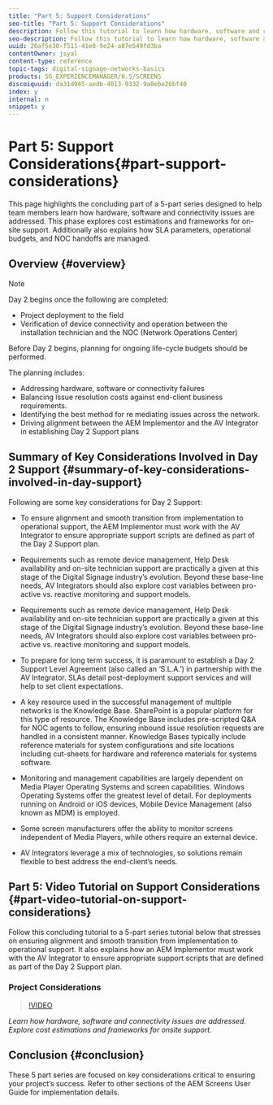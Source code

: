 ```yaml
---
title: "Part 5: Support Considerations"
seo-title: "Part 5: Support Considerations"
description: Follow this tutorial to learn how hardware, software and connectivity issues are addressed. Explore cost estimations and frameworks for onsite support. Additionally learn how SLA parameters, operational budgets, and NOC handoffs are managed.
seo-description: Follow this tutorial to learn how hardware, software and connectivity issues are addressed. Explore cost estimations and frameworks for onsite support. Additionally learn how SLA parameters, operational budgets, and NOC handoffs are managed.
uuid: 26af5e30-f511-41e0-9e24-a87e549fd3ba
contentOwner: jsyal
content-type: reference
topic-tags: digital-signage-networks-basics
products: SG_EXPERIENCEMANAGER/6.5/SCREENS
discoiquuid: da31d945-aedb-4013-9332-9a0ebe26bf40
index: y
internal: n
snippet: y
---
```


# Part 5: Support Considerations{#part-support-considerations}

This page highlights the concluding part of a 5-part series designed to help team members learn how hardware, software and connectivity issues are addressed. This phase explores cost estimations and frameworks for on-site support. Additionally also explains how SLA parameters, operational budgets, and NOC handoffs are managed.

## Overview {#overview}

>[!NOTE]
>
>Day 2 begins once the following are completed:
>
>* Project deployment to the field
>* Verification of device connectivity and operation between the installation technician and the NOC (Network Operations Center)
>
>Before Day 2 begins, planning for ongoing life-cycle budgets should be performed.

The planning includes:

* Addressing hardware, software or connectivity failures
* Balancing issue resolution costs against end-client business requirements.
* Identifying the best method for re mediating issues across the network.
* Driving alignment between the AEM Implementor and the AV Integrator in establishing Day 2 Support plans

## Summary of Key Considerations Involved in Day 2 Support {#summary-of-key-considerations-involved-in-day-support}

Following are some key considerations for Day 2 Support:

* To ensure alignment and smooth transition from implementation to operational support, the AEM Implementor must work with the AV Integrator to ensure appropriate support scripts are defined as part of the Day 2 Support plan.
* Requirements such as remote device management, Help Desk availability and on-site technician support are practically a given at this stage of the Digital Signage industry’s evolution. Beyond these base-line needs, AV Integrators should also explore cost variables between pro-active vs. reactive monitoring and support models.

* Requirements such as remote device management, Help Desk availability and on-site technician support are practically a given at this stage of the Digital Signage industry’s evolution. Beyond these base-line needs, AV Integrators should also explore cost variables between pro-active vs. reactive monitoring and support models.
* To prepare for long term success, it is paramount to establish a Day 2 Support Level Agreement (also called an ‘S.L.A.’) in partnership with the AV Integrator. SLAs detail post-deployment support services and will help to set client expectations.
* A key resource used in the successful management of multiple networks is the Knowledge Base. SharePoint is a popular platform for this type of resource. The Knowledge Base includes pre-scripted Q&A for NOC agents to follow, ensuring inbound issue resolution requests are handled in a consistent manner. Knowledge Bases typically include reference materials for system configurations and site locations including cut-sheets for hardware and reference materials for systems software. 
* Monitoring and management capabilities are largely dependent on Media Player Operating Systems and screen capabilities. Windows Operating Systems offer the greatest level of detail. For deployments running on Android or iOS devices, Mobile Device Management (also known as MDM) is employed.
* Some screen manufacturers offer the ability to monitor screens independent of Media Players, while others require an external device.
* AV Integrators leverage a mix of technologies, so solutions remain flexible to best address the end-client’s needs.

## Part 5: Video Tutorial on Support Considerations {#part-video-tutorial-on-support-considerations}

Follow this concluding tutorial to a 5-part series tutorial below that stresses on ensuring alignment and smooth transition from implementation to operational support. It also explains how an AEM Implementor must work with the AV Integrator to ensure appropriate support scripts that are defined as part of the Day 2 Support plan.

### Project Considerations

>[!VIDEO](https://video.tv.adobe.com/v/28383)

*Learn how hardware, software and connectivity issues are addressed. Explore cost estimations and frameworks for onsite support.*

## Conclusion {#conclusion}

These 5 part series are focused on key considerations critical to ensuring your project’s success. Refer to other sections of the AEM Screens User Guide for implementation details.  

